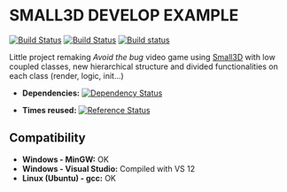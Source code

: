 SMALL3D DEVELOP EXAMPLE
=======================

[![Build Status](https://webapi.biicode.com/v1/badges/Dani_MTB/Dani_MTB/small3d_develop_example/master)](https://www.biicode.com/Dani_MTB/small3d_develop_example) [![Build Status](https://travis-ci.org/danimtb/small3d_develop_example.svg?branch=master)](https://travis-ci.org/danimtb/small3d_develop_example) [![Build status](https://ci.appveyor.com/api/projects/status/35eo9a8dstnyecto?svg=true)](https://ci.appveyor.com/project/danimtb/small3d-develop-example)

Little project remaking *Avoid the bug* video game using [Small3D](https://www.biicode.com/dimitrikourk/small3d) with low coupled classes, new hierarchical structure and divided functionalities on each class (render, logic, init...)

- **Dependencies:** [![Dependency Status](https://www.versioneye.com/biicode/dimitrikourk:dimitrikourk:small3d:master/1/badge.svg)](https://www.versioneye.com/biicode/dani_mtb:dani_mtb:small3d_develop_example:master/1)

- **Times reused:** [![Reference Status](https://www.versioneye.com/biicode/dani_mtb:dani_mtb:small3d_develop_example:master/reference_badge.svg?style=flat)](https://www.versioneye.com/biicode/dani_mtb:dani_mtb:small3d_develop_example:master/references)

Compatibility
----------------

- **Windows - MinGW:**  OK
- **Windows - Visual Studio:** Compiled with VS 12
- **Linux (Ubuntu) - gcc:** OK